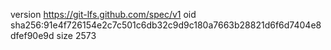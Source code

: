 version https://git-lfs.github.com/spec/v1
oid sha256:91e4f726154e2c7c501c6db32c9d9c180a7663b28821d6f6d7404e8dfef90e9d
size 2573
